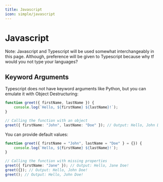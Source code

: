 ```yaml
---
title: Javascript
icon: simple/javascript
---
```


Javascript
==========

Note: Javascript and Typescript will be used somewhat interchangeably in this page. Although, preference will be given to Typescript because why tf would you not type your languages?

Keyword Arguments
-------------------------------

Typescript does not have keyword arguments like Python, but you can emulate it with Object Destructuring:

```typescript
function greet({ firstName, lastName }) {
    console.log(`Hello, ${firstName} ${lastName}!`);
}

// Calling the function with an object
greet({ firstName: "John", lastName: "Doe" }); // Output: Hello, John Doe!
```

You can provide default values:

```typescript
function greet({ firstName = "John", lastName = "Doe" } = {}) {
    console.log(`Hello, ${firstName} ${lastName}!`);
}

// Calling the function with missing properties
greet({ firstName: "Jane" }); // Output: Hello, Jane Doe!
greet({}); // Output: Hello, John Doe!
greet(); // Output: Hello, John Doe!
```